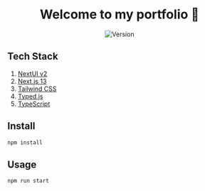 <h1 align="center">Welcome to my portfolio 👋</h1>
<p align="center">
  <img alt="Version" src="https://img.shields.io/badge/version-0.0.1-blue.svg?cacheSeconds=2592000" />
</p>

## Tech Stack
<ol>
<li><a href="https://nextui.org/">NextUI v2</a>
<li><a href="https://nextjs.org/docs/getting-started">Next.js 13</a>
<li><a href="https://tailwindcss.com/">Tailwind CSS</a>
<li><a href="https://mattboldt.com/demos/typed-js/">Typed.js</a>
<li><a href="https://www.typescriptlang.org/">TypeScript</a>
</ol>

## Install

```sh
npm install
```

## Usage

```sh
npm run start
```
